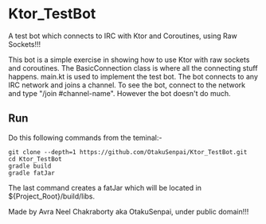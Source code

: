 # Ktor_TestBot
A test bot which connects to IRC with Ktor and Coroutines, using Raw Sockets!!!

This bot is a simple exercise in showing how to use Ktor with raw sockets and coroutines. The
BasicConnection class is where all the connecting stuff happens. main.kt is used to implement 
the test bot. The bot connects to any IRC network and joins a channel. To see 
the bot, connect to the network and type "/join #channel-name". However the bot doesn't do much.

## Run

Do this following commands from the teminal:-
```
git clone --depth=1 https://github.com/OtakuSenpai/Ktor_TestBot.git
cd Ktor_TestBot
gradle build
gradle fatJar
```

The last command creates a fatJar which will be located in ${Project_Root}/build/libs.

Made by Avra Neel Chakraborty aka OtakuSenpai, under public domain!!!
